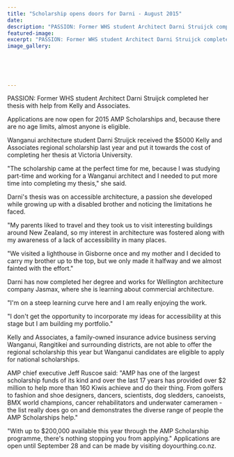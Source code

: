 ```yaml
---
title: "Scholarship opens doors for Darni - August 2015"
date: 
description: "PASSION: Former WHS student Architect Darni Struijck completed her thesis with help from Kelly and Associates, Wanganui Chronicle article on 3/8/15..."
featured-image: 
excerpt: "PASSION: Former WHS student Architect Darni Struijck completed her thesis with help from Kelly and Associates."
image_gallery:
	
	
	
	
	
---
```


<p>PASSION: Former WHS student Architect Darni Struijck completed her thesis with help from Kelly and Associates.</p>
<p>Applications are now open for 2015 AMP Scholarships and, because there are no age limits, almost anyone is eligible.</p>
<p>Wanganui architecture student Darni Struijck received the $5000 Kelly and Associates regional scholarship last year and put it towards the cost of completing her thesis at Victoria University.</p>
<p>"The scholarship came at the perfect time for me, because I was studying part-time and working for a Wanganui architect and I needed to put more time into completing my thesis," she said.</p>
<p>Darni's thesis was on accessible architecture, a passion she developed while growing up with a disabled brother and noticing the limitations he faced.</p>
<p>"My parents liked to travel and they took us to visit interesting buildings around New Zealand, so my interest in architecture was fostered along with my awareness of a lack of accessibility in many places.</p>
<p>"We visited a lighthouse in Gisborne once and my mother and I decided to carry my brother up to the top, but we only made it halfway and we almost fainted with the effort."</p>
<p>Darni has now completed her degree and works for Wellington architecture company Jasmax, where she is learning about commercial architecture.</p>
<p>"I'm on a steep learning curve here and I am really enjoying the work.</p>
<p>"I don't get the opportunity to incorporate my ideas for accessibility at this stage but I am building my portfolio."</p>
<p>Kelly and Associates, a family-owned insurance advice business serving Wanganui, Rangitikei and surrounding districts, are not able to offer the regional scholarship this year but Wanganui candidates are eligible to apply for national scholarships.</p>
<p>AMP chief executive Jeff Ruscoe said: "AMP has one of the largest scholarship funds of its kind and over the last 17 years has provided over $2 million to help more than 160 Kiwis achieve and do their thing. From golfers to fashion and shoe designers, dancers, scientists, dog sledders, canoeists, BMX world champions, cancer rehabilitators and underwater cameramen - the list really does go on and demonstrates the diverse range of people the AMP Scholarships help."</p>
<p>"With up to $200,000 available this year through the AMP Scholarship programme, there's nothing stopping you from applying." Applications are open until September 28 and can be made by visiting doyourthing.co.nz.</p>

